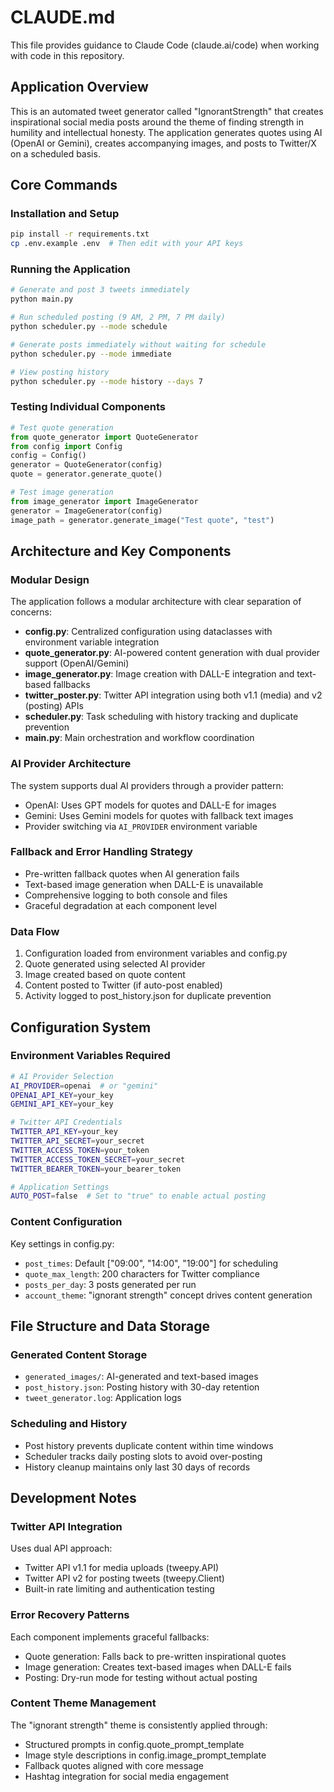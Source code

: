 # CLAUDE.md

This file provides guidance to Claude Code (claude.ai/code) when working with code in this repository.

## Application Overview

This is an automated tweet generator called "IgnorantStrength" that creates inspirational social media posts around the theme of finding strength in humility and intellectual honesty. The application generates quotes using AI (OpenAI or Gemini), creates accompanying images, and posts to Twitter/X on a scheduled basis.

## Core Commands

### Installation and Setup
```bash
pip install -r requirements.txt
cp .env.example .env  # Then edit with your API keys
```

### Running the Application
```bash
# Generate and post 3 tweets immediately
python main.py

# Run scheduled posting (9 AM, 2 PM, 7 PM daily)
python scheduler.py --mode schedule

# Generate posts immediately without waiting for schedule
python scheduler.py --mode immediate

# View posting history
python scheduler.py --mode history --days 7
```

### Testing Individual Components
```python
# Test quote generation
from quote_generator import QuoteGenerator
from config import Config
config = Config()
generator = QuoteGenerator(config)
quote = generator.generate_quote()

# Test image generation
from image_generator import ImageGenerator
generator = ImageGenerator(config)
image_path = generator.generate_image("Test quote", "test")
```

## Architecture and Key Components

### Modular Design
The application follows a modular architecture with clear separation of concerns:

- **config.py**: Centralized configuration using dataclasses with environment variable integration
- **quote_generator.py**: AI-powered content generation with dual provider support (OpenAI/Gemini)
- **image_generator.py**: Image creation with DALL-E integration and text-based fallbacks
- **twitter_poster.py**: Twitter API integration using both v1.1 (media) and v2 (posting) APIs
- **scheduler.py**: Task scheduling with history tracking and duplicate prevention
- **main.py**: Main orchestration and workflow coordination

### AI Provider Architecture
The system supports dual AI providers through a provider pattern:
- OpenAI: Uses GPT models for quotes and DALL-E for images
- Gemini: Uses Gemini models for quotes with fallback text images
- Provider switching via `AI_PROVIDER` environment variable

### Fallback and Error Handling Strategy
- Pre-written fallback quotes when AI generation fails
- Text-based image generation when DALL-E is unavailable
- Comprehensive logging to both console and files
- Graceful degradation at each component level

### Data Flow
1. Configuration loaded from environment variables and config.py
2. Quote generated using selected AI provider
3. Image created based on quote content
4. Content posted to Twitter (if auto-post enabled)
5. Activity logged to post_history.json for duplicate prevention

## Configuration System

### Environment Variables Required
```bash
# AI Provider Selection
AI_PROVIDER=openai  # or "gemini"
OPENAI_API_KEY=your_key
GEMINI_API_KEY=your_key

# Twitter API Credentials
TWITTER_API_KEY=your_key
TWITTER_API_SECRET=your_secret
TWITTER_ACCESS_TOKEN=your_token
TWITTER_ACCESS_TOKEN_SECRET=your_secret
TWITTER_BEARER_TOKEN=your_bearer_token

# Application Settings
AUTO_POST=false  # Set to "true" to enable actual posting
```

### Content Configuration
Key settings in config.py:
- `post_times`: Default ["09:00", "14:00", "19:00"] for scheduling
- `quote_max_length`: 200 characters for Twitter compliance
- `posts_per_day`: 3 posts generated per run
- `account_theme`: "ignorant strength" concept drives content generation

## File Structure and Data Storage

### Generated Content Storage
- `generated_images/`: AI-generated and text-based images
- `post_history.json`: Posting history with 30-day retention
- `tweet_generator.log`: Application logs

### Scheduling and History
- Post history prevents duplicate content within time windows
- Scheduler tracks daily posting slots to avoid over-posting
- History cleanup maintains only last 30 days of records

## Development Notes

### Twitter API Integration
Uses dual API approach:
- Twitter API v1.1 for media uploads (tweepy.API)
- Twitter API v2 for posting tweets (tweepy.Client)
- Built-in rate limiting and authentication testing

### Error Recovery Patterns
Each component implements graceful fallbacks:
- Quote generation: Falls back to pre-written inspirational quotes
- Image generation: Creates text-based images when DALL-E fails
- Posting: Dry-run mode for testing without actual posting

### Content Theme Management
The "ignorant strength" theme is consistently applied through:
- Structured prompts in config.quote_prompt_template
- Image style descriptions in config.image_prompt_template  
- Fallback quotes aligned with core message
- Hashtag integration for social media engagement